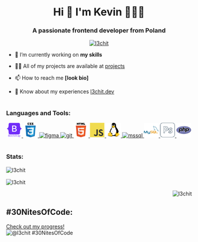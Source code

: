# <h1 align="center">Hi 👋 I'm Kevin 👨🏼‍💻</h1>
<h3 align="center">A passionate frontend developer from Poland</h3>

<p align="center"> <a href="https://github.com/ryo-ma/github-profile-trophy"><img src="https://github-profile-trophy.vercel.app/?username=l3chit&theme=darkhub&margin-w=15&no-frame=true" alt="l3chit" /></a> </p>

- 🔭 I’m currently working on **my skills**

- 👨‍💻 All of my projects are available at [projects](https://github.com/L3chit?tab=repositories)

- 📫 How to reach me **[look bio]**

- 📄 Know about my experiences [l3chit.dev](https://l3chit.dev)


# <h3 align="left">Languages and Tools:</h3>
<p align="center"> <a href="https://getbootstrap.com" target="_blank" rel="noreferrer"> <img src="https://raw.githubusercontent.com/devicons/devicon/master/icons/bootstrap/bootstrap-plain-wordmark.svg" alt="bootstrap" width="40" height="40"/> </a> <a href="https://www.w3schools.com/css/" target="_blank" rel="noreferrer"> <img src="https://raw.githubusercontent.com/devicons/devicon/master/icons/css3/css3-original-wordmark.svg" alt="css3" width="40" height="40"/> </a> <a href="https://www.figma.com/" target="_blank" rel="noreferrer"> <img src="https://www.vectorlogo.zone/logos/figma/figma-icon.svg" alt="figma" width="40" height="40"/> </a> <a href="https://git-scm.com/" target="_blank" rel="noreferrer"> <img src="https://www.vectorlogo.zone/logos/git-scm/git-scm-icon.svg" alt="git" width="40" height="40"/> </a> <a href="https://www.w3.org/html/" target="_blank" rel="noreferrer"> <img src="https://raw.githubusercontent.com/devicons/devicon/master/icons/html5/html5-original-wordmark.svg" alt="html5" width="40" height="40"/> </a> <a href="https://developer.mozilla.org/en-US/docs/Web/JavaScript" target="_blank" rel="noreferrer"> <img src="https://raw.githubusercontent.com/devicons/devicon/master/icons/javascript/javascript-original.svg" alt="javascript" width="40" height="40"/> </a> <a href="https://www.linux.org/" target="_blank" rel="noreferrer"> <img src="https://raw.githubusercontent.com/devicons/devicon/master/icons/linux/linux-original.svg" alt="linux" width="40" height="40"/> </a> <a href="https://www.microsoft.com/en-us/sql-server" target="_blank" rel="noreferrer"> <img src="https://www.svgrepo.com/show/303229/microsoft-sql-server-logo.svg" alt="mssql" width="40" height="40"/> </a> <a href="https://www.mysql.com/" target="_blank" rel="noreferrer"> <img src="https://raw.githubusercontent.com/devicons/devicon/master/icons/mysql/mysql-original-wordmark.svg" alt="mysql" width="40" height="40"/> </a> <a href="https://www.photoshop.com/en" target="_blank" rel="noreferrer"> <img src="https://raw.githubusercontent.com/devicons/devicon/master/icons/photoshop/photoshop-line.svg" alt="photoshop" width="40" height="40"/> </a> <a href="https://www.php.net" target="_blank" rel="noreferrer"> <img src="https://raw.githubusercontent.com/devicons/devicon/master/icons/php/php-original.svg" alt="php" width="40" height="40"/> </a> </p>

# <h3 align="left">Stats:</h3>
<!--- <p><img align="center" src="https://github-readme-stats.vercel.app/api?username=l3chit&show_icons=true&theme=dark&locale=en" alt="l3chit" /></p> --->

<p><img align="center" src="https://github-readme-streak-stats.herokuapp.com/?user=l3chit&theme=dark" alt="l3chit" /></p>

<p><img align="center" src="https://github-readme-stats.vercel.app/api/top-langs?username=l3chit&show_icons=true&theme=dark&locale=en&layout=compact" alt="l3chit" /></p>

<p align="right"> <img src="https://komarev.com/ghpvc/?username=l3chit&label=Profile%20views&color=0e75b6&style=flat" alt="l3chit" /> </p>

<!---
- 👋 Hi, I’m @L3chit
- 👀 I’m interested in front-end
- 🌱 I’m currently learning life
--->

## #30NitesOfCode:
  [Check out my progress!](https://www.codedex.io/@l3chit/30-nites-of-code)  
  ![@l3chit #30NitesOfCode](https://www.codedex.io/api/petStatus?user=l3chit)
